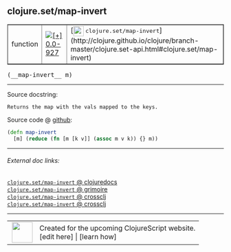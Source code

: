 ## clojure.set/map-invert



 <table border="1">
<tr>
<td>function</td>
<td><a href="https://github.com/cljsinfo/cljs-api-docs/tree/0.0-927"><img valign="middle" alt="[+] 0.0-927" title="Added in 0.0-927" src="https://img.shields.io/badge/+-0.0--927-lightgrey.svg"></a> </td>
<td>
[<img height="24px" valign="middle" src="http://i.imgur.com/1GjPKvB.png"> <samp>clojure.set/map-invert</samp>](http://clojure.github.io/clojure/branch-master/clojure.set-api.html#clojure.set/map-invert)
</td>
</tr>
</table>


 <samp>
(__map-invert__ m)<br>
</samp>

---





Source docstring:

```
Returns the map with the vals mapped to the keys.
```


Source code @ [github](https://github.com/clojure/clojurescript/blob/r3264/src/main/cljs/clojure/set.cljs#L97-L99):

```clj
(defn map-invert
  [m] (reduce (fn [m [k v]] (assoc m v k)) {} m))
```

<!--
Repo - tag - source tree - lines:

 <pre>
clojurescript @ r3264
└── src
    └── main
        └── cljs
            └── clojure
                └── <ins>[set.cljs:97-99](https://github.com/clojure/clojurescript/blob/r3264/src/main/cljs/clojure/set.cljs#L97-L99)</ins>
</pre>

-->

---



###### External doc links:

[`clojure.set/map-invert` @ clojuredocs](http://clojuredocs.org/clojure.set/map-invert)<br>
[`clojure.set/map-invert` @ grimoire](http://conj.io/store/v1/org.clojure/clojure/1.7.0-beta3/clj/clojure.set/map-invert/)<br>
[`clojure.set/map-invert` @ crossclj](http://crossclj.info/fun/clojure.set/map-invert.html)<br>
[`clojure.set/map-invert` @ crossclj](http://crossclj.info/fun/clojure.set.cljs/map-invert.html)<br>

---

 <table>
<tr><td>
<img valign="middle" align="right" width="48px" src="http://i.imgur.com/Hi20huC.png">
</td><td>
Created for the upcoming ClojureScript website.<br>
[edit here] | [learn how]
</td></tr></table>

[edit here]:https://github.com/cljsinfo/cljs-api-docs/blob/master/cljsdoc/clojure.set_map-invert.cljsdoc
[learn how]:https://github.com/cljsinfo/cljs-api-docs/wiki/cljsdoc-files

<!--

This information was too distracting to show to readers, but I'll leave it
commented here since it is helpful to:

- pretty-print the data used to generate this document
- and show how to retrieve that data



The API data for this symbol:

```clj
{:ns "clojure.set",
 :name "map-invert",
 :signature ["[m]"],
 :history [["+" "0.0-927"]],
 :type "function",
 :full-name-encode "clojure.set_map-invert",
 :source {:code "(defn map-invert\n  [m] (reduce (fn [m [k v]] (assoc m v k)) {} m))",
          :title "Source code",
          :repo "clojurescript",
          :tag "r3264",
          :filename "src/main/cljs/clojure/set.cljs",
          :lines [97 99]},
 :full-name "clojure.set/map-invert",
 :clj-symbol "clojure.set/map-invert",
 :docstring "Returns the map with the vals mapped to the keys."}

```

Retrieve the API data for this symbol:

```clj
;; from Clojure REPL
(require '[clojure.edn :as edn])
(-> (slurp "https://raw.githubusercontent.com/cljsinfo/cljs-api-docs/catalog/cljs-api.edn")
    (edn/read-string)
    (get-in [:symbols "clojure.set/map-invert"]))
```

-->
